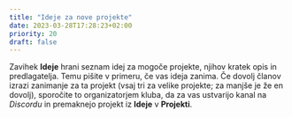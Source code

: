 ```yaml
---
title: "Ideje za nove projekte"
date: 2023-03-28T17:28:23+02:00
priority: 20
draft: false
---
```


Zavihek **Ideje** hrani seznam idej za mogoče projekte, njihov kratek opis in predlagatelja. Temu pišite v primeru, če vas ideja zanima. Če dovolj članov izrazi zanimanje za ta projekt (vsaj tri za velike projekte; za manjše je že en dovolj), sporočite to organizatorjem kluba, da za vas ustvarijo kanal na *Discordu* in premaknejo projekt iz **Ideje** v **Projekti**.
